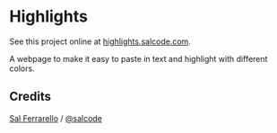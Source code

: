 # Highlights

See this project online at [highlights.salcode.com](https://highlights.salcode.com/).

A webpage to make it easy to paste in text and highlight with different colors.

## Credits

[Sal Ferrarello](https://salferrarello.com) / [@salcode](https://twitter.com/salcode)
